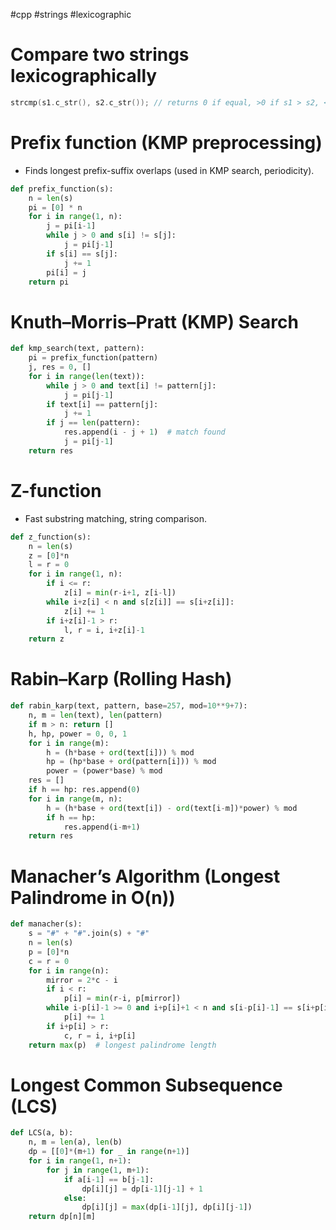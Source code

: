 #cpp #strings #lexicographic
# Compare two strings lexicographically
```c++
strcmp(s1.c_str(), s2.c_str()); // returns 0 if equal, >0 if s1 > s2, <0 if s1 < s2 lexicographically
```
# Prefix function (KMP preprocessing)
- Finds longest prefix-suffix overlaps (used in KMP search, periodicity).
```python
def prefix_function(s):
    n = len(s)
    pi = [0] * n
    for i in range(1, n):
        j = pi[i-1]
        while j > 0 and s[i] != s[j]:
            j = pi[j-1]
        if s[i] == s[j]:
            j += 1
        pi[i] = j
    return pi
```
# Knuth–Morris–Pratt (KMP) Search
```python
def kmp_search(text, pattern):
    pi = prefix_function(pattern)
    j, res = 0, []
    for i in range(len(text)):
        while j > 0 and text[i] != pattern[j]:
            j = pi[j-1]
        if text[i] == pattern[j]:
            j += 1
        if j == len(pattern):
            res.append(i - j + 1)  # match found
            j = pi[j-1]
    return res
```
# Z-function
- Fast substring matching, string comparison.
```python
def z_function(s):
    n = len(s)
    z = [0]*n
    l = r = 0
    for i in range(1, n):
        if i <= r:
            z[i] = min(r-i+1, z[i-l])
        while i+z[i] < n and s[z[i]] == s[i+z[i]]:
            z[i] += 1
        if i+z[i]-1 > r:
            l, r = i, i+z[i]-1
    return z
```
# Rabin–Karp (Rolling Hash)
```python
def rabin_karp(text, pattern, base=257, mod=10**9+7):
    n, m = len(text), len(pattern)
    if m > n: return []
    h, hp, power = 0, 0, 1
    for i in range(m):
        h = (h*base + ord(text[i])) % mod
        hp = (hp*base + ord(pattern[i])) % mod
        power = (power*base) % mod
    res = []
    if h == hp: res.append(0)
    for i in range(m, n):
        h = (h*base + ord(text[i]) - ord(text[i-m])*power) % mod
        if h == hp:
            res.append(i-m+1)
    return res
```
# Manacher’s Algorithm (Longest Palindrome in O(n))
```python
def manacher(s):
    s = "#" + "#".join(s) + "#"
    n = len(s)
    p = [0]*n
    c = r = 0
    for i in range(n):
        mirror = 2*c - i
        if i < r:
            p[i] = min(r-i, p[mirror])
        while i-p[i]-1 >= 0 and i+p[i]+1 < n and s[i-p[i]-1] == s[i+p[i]+1]:
            p[i] += 1
        if i+p[i] > r:
            c, r = i, i+p[i]
    return max(p)  # longest palindrome length
```
# Longest Common Subsequence (LCS)
```python
def LCS(a, b):
    n, m = len(a), len(b)
    dp = [[0]*(m+1) for _ in range(n+1)]
    for i in range(1, n+1):
        for j in range(1, m+1):
            if a[i-1] == b[j-1]:
                dp[i][j] = dp[i-1][j-1] + 1
            else:
                dp[i][j] = max(dp[i-1][j], dp[i][j-1])
    return dp[n][m]
```
